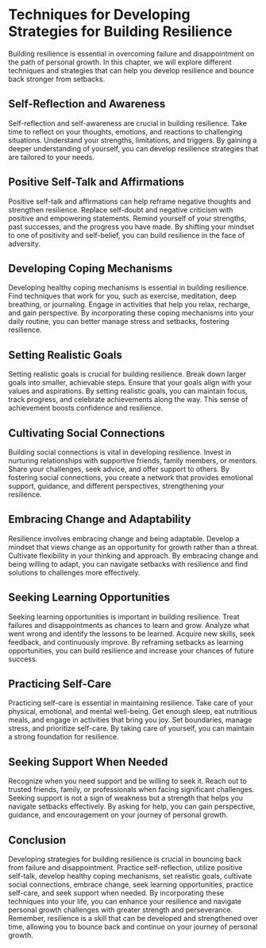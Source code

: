 # Techniques for Developing Strategies for Building Resilience

Building resilience is essential in overcoming failure and disappointment on the path of personal growth. In this chapter, we will explore different techniques and strategies that can help you develop resilience and bounce back stronger from setbacks.

## Self-Reflection and Awareness

Self-reflection and self-awareness are crucial in building resilience. Take time to reflect on your thoughts, emotions, and reactions to challenging situations. Understand your strengths, limitations, and triggers. By gaining a deeper understanding of yourself, you can develop resilience strategies that are tailored to your needs.

## Positive Self-Talk and Affirmations

Positive self-talk and affirmations can help reframe negative thoughts and strengthen resilience. Replace self-doubt and negative criticism with positive and empowering statements. Remind yourself of your strengths, past successes, and the progress you have made. By shifting your mindset to one of positivity and self-belief, you can build resilience in the face of adversity.

## Developing Coping Mechanisms

Developing healthy coping mechanisms is essential in building resilience. Find techniques that work for you, such as exercise, meditation, deep breathing, or journaling. Engage in activities that help you relax, recharge, and gain perspective. By incorporating these coping mechanisms into your daily routine, you can better manage stress and setbacks, fostering resilience.

## Setting Realistic Goals

Setting realistic goals is crucial for building resilience. Break down larger goals into smaller, achievable steps. Ensure that your goals align with your values and aspirations. By setting realistic goals, you can maintain focus, track progress, and celebrate achievements along the way. This sense of achievement boosts confidence and resilience.

## Cultivating Social Connections

Building social connections is vital in developing resilience. Invest in nurturing relationships with supportive friends, family members, or mentors. Share your challenges, seek advice, and offer support to others. By fostering social connections, you create a network that provides emotional support, guidance, and different perspectives, strengthening your resilience.

## Embracing Change and Adaptability

Resilience involves embracing change and being adaptable. Develop a mindset that views change as an opportunity for growth rather than a threat. Cultivate flexibility in your thinking and approach. By embracing change and being willing to adapt, you can navigate setbacks with resilience and find solutions to challenges more effectively.

## Seeking Learning Opportunities

Seeking learning opportunities is important in building resilience. Treat failures and disappointments as chances to learn and grow. Analyze what went wrong and identify the lessons to be learned. Acquire new skills, seek feedback, and continuously improve. By reframing setbacks as learning opportunities, you can build resilience and increase your chances of future success.

## Practicing Self-Care

Practicing self-care is essential in maintaining resilience. Take care of your physical, emotional, and mental well-being. Get enough sleep, eat nutritious meals, and engage in activities that bring you joy. Set boundaries, manage stress, and prioritize self-care. By taking care of yourself, you can maintain a strong foundation for resilience.

## Seeking Support When Needed

Recognize when you need support and be willing to seek it. Reach out to trusted friends, family, or professionals when facing significant challenges. Seeking support is not a sign of weakness but a strength that helps you navigate setbacks effectively. By asking for help, you can gain perspective, guidance, and encouragement on your journey of personal growth.

## Conclusion

Developing strategies for building resilience is crucial in bouncing back from failure and disappointment. Practice self-reflection, utilize positive self-talk, develop healthy coping mechanisms, set realistic goals, cultivate social connections, embrace change, seek learning opportunities, practice self-care, and seek support when needed. By incorporating these techniques into your life, you can enhance your resilience and navigate personal growth challenges with greater strength and perseverance. Remember, resilience is a skill that can be developed and strengthened over time, allowing you to bounce back and continue on your journey of personal growth.
